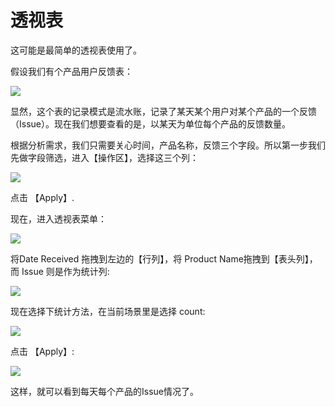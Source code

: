 # 透视表

这可能是最简单的透视表使用了。

假设我们有个产品用户反馈表：

![](http://docs.mlsql.tech/upload_images/5bce3041-d4b0-4be3-ba23-070846267ae9.png)

显然，这个表的记录模式是流水账，记录了某天某个用户对某个产品的一个反馈（Issue）。现在我们想要查看的是，以某天为单位每个产品的反馈数量。

根据分析需求，我们只需要关心时间，产品名称，反馈三个字段。所以第一步我们先做字段筛选，进入【操作区】，选择这三个列：

![](http://docs.mlsql.tech/upload_images/9559a1a1-7440-4c9a-a0d0-54e036799175.png)


点击 【Apply】.

现在，进入透视表菜单：

![](http://docs.mlsql.tech/upload_images/292de33a-0d2f-40b1-b08b-4687641cd1a7.png)


将Date Received 拖拽到左边的【行列】，将 Product Name拖拽到【表头列】，而 Issue 则是作为统计列:

![](http://docs.mlsql.tech/upload_images/fd900f29-27f8-465e-9081-4c818dde97c7.png)

现在选择下统计方法，在当前场景里是选择 count:

![](http://docs.mlsql.tech/upload_images/7979d650-c50f-42d4-992c-e9cd936dfe80.png)

点击 【Apply】:

![](http://docs.mlsql.tech/upload_images/05af11d3-7d53-49cf-83c4-bec3fa4e7f00.png)

这样，就可以看到每天每个产品的Issue情况了。



